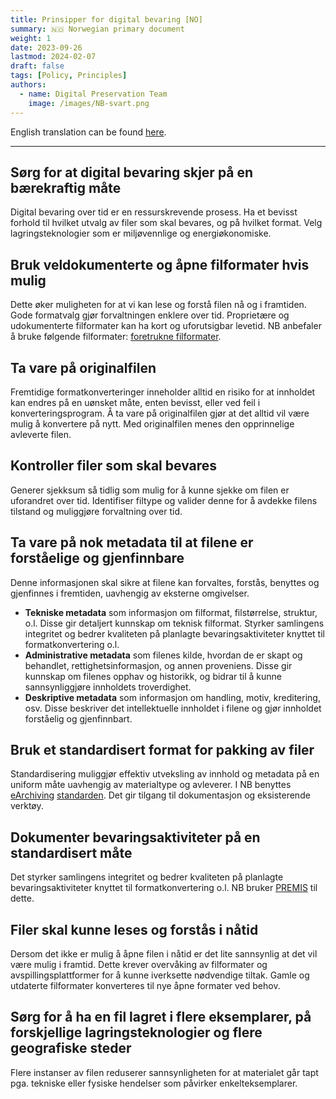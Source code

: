 ```yaml
---
title: Prinsipper for digital bevaring [NO]
summary: 🇳🇴 Norwegian primary document
weight: 1
date: 2023-09-26
lastmod: 2024-02-07
draft: false
tags: [Policy, Principles]
authors: 
  - name: Digital Preservation Team
    image: /images/NB-svart.png
---
```


English translation can be found [here](/docs/principles/nln-digipres-principles-en/ "Link to the English version of this document").

---

## Sørg for at digital bevaring skjer på en bærekraftig måte

Digital bevaring over tid er en ressurskrevende prosess.
Ha et bevisst forhold til hvilket utvalg av filer som skal bevares, og på hvilket format.
Velg lagringsteknologier som er miljøvennlige og energiøkonomiske.

## Bruk veldokumenterte og åpne filformater hvis mulig

Dette øker muligheten for at vi kan lese og forstå filen nå og i framtiden.
Gode formatvalg gjør forvaltningen enklere over tid.
Proprietære og udokumenterte filformater kan ha kort og uforutsigbar levetid.
NB anbefaler å bruke følgende filformater: [foretrukne filformater](/docs/formats/ "Linken til dokumentet med liste over foretrukne filformater").

## Ta vare på originalfilen

Fremtidige formatkonverteringer inneholder alltid en risiko for at innholdet kan endres på en uønsket måte, enten bevisst, eller ved feil i konverteringsprogram.
Å ta vare på originalfilen gjør at det alltid vil være mulig å konvertere på nytt.
Med originalfilen menes den opprinnelige avleverte filen.

## Kontroller filer som skal bevares

Generer sjekksum så tidlig som mulig for å kunne sjekke om filen er uforandret over tid.
Identifiser filtype og valider denne for å avdekke filens tilstand og muliggjøre forvaltning over tid.

## Ta vare på nok metadata til at filene er forståelige og gjenfinnbare

Denne informasjonen skal sikre at filene kan forvaltes, forstås, benyttes og gjenfinnes i fremtiden, uavhengig av eksterne omgivelser.

- **Tekniske metadata** som informasjon om filformat, filstørrelse, struktur, o.l.
  Disse gir detaljert kunnskap om teknisk filformat.
  Styrker samlingens integritet og bedrer kvaliteten på planlagte bevaringsaktiviteter knyttet til formatkonvertering o.l.
- **Administrative metadata** som filenes kilde, hvordan de er skapt og behandlet, rettighetsinformasjon, og annen proveniens.
  Disse gir kunnskap om filenes opphav og historikk, og bidrar til å kunne sannsynliggjøre innholdets troverdighet.
- **Deskriptive metadata** som informasjon om handling, motiv, kreditering, osv.
  Disse beskriver det intellektuelle innholdet i filene og gjør innholdet forståelig og gjenfinnbart.

## Bruk et standardisert format for pakking av filer

Standardisering muliggjør effektiv utveksling av innhold og metadata på en uniform måte uavhengig av materialtype og avleverer.
I NB benyttes [eArchiving](https://eark.online/ "Offisiell nettsiden for E-ARK") [standarden](https://dilcis.eu/specifications "Spesifikasjoner og rettningslinjer for E-ARK med mer").
Det gir tilgang til dokumentasjon og eksisterende verktøy.

## Dokumenter bevaringsaktiviteter på en standardisert måte

Det styrker samlingens integritet og bedrer kvaliteten på planlagte bevaringsaktiviteter knyttet til formatkonvertering o.l.
NB bruker [PREMIS](https://www.loc.gov/standards/premis/ "Offisiell nettside for PREMIS") til dette.

## Filer skal kunne leses og forstås i nåtid

Dersom det ikke er mulig å åpne filen i nåtid er det lite sannsynlig at det vil være mulig i framtid.
Dette krever overvåking av filformater og avspillingsplattformer for å kunne iverksette nødvendige tiltak.
Gamle og utdaterte filformater konverteres til nye åpne formater ved behov.

## Sørg for å ha en fil lagret i flere eksemplarer, på forskjellige lagringsteknologier og flere geografiske steder

Flere instanser av filen reduserer sannsynligheten for at materialet går tapt pga. tekniske eller fysiske hendelser som påvirker enkelteksemplarer.